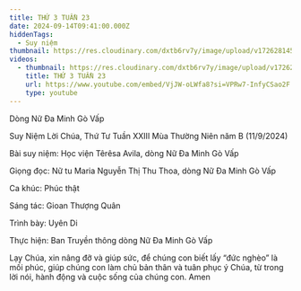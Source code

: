 ```yaml
---
title: THỨ 3 TUẦN 23
date: 2024-09-14T09:41:00.000Z
hiddenTags:
  - Suy niệm
thumbnail: https://res.cloudinary.com/dxtb6rv7y/image/upload/v1726281453/THU_TU_TUAN_23_uwpl6u.jpg
videos:
  - thumbnail: https://res.cloudinary.com/dxtb6rv7y/image/upload/v1726281453/THU_TU_TUAN_23_uwpl6u.jpg
    title: THỨ 3 TUẦN 23
    url: https://www.youtube.com/embed/VjJW-oLWfa8?si=VPRw7-InfyCSao2F
    type: youtube
---
```

Dòng Nữ Đa Minh Gò Vấp

Suy Niệm Lời Chúa, Thứ Tư Tuần XXIII Mùa Thường Niên năm B (11/9/2024)

Bài suy niệm: Học viện Têrêsa Avila, dòng Nữ Đa Minh Gò Vấp

Giọng đọc: Nữ tu Maria Nguyễn Thị Thu Thoa, dòng Nữ Đa Minh Gò Vấp

Ca khúc: Phúc thật

Sáng tác: Gioan Thượng Quân

Trình bày: Uyên Di

Thực hiện: Ban Truyền thông dòng Nữ Đa Minh Gò Vấp



Lạy Chúa, xin nâng đỡ và giúp sức, để chúng con biết lấy “đức nghèo” là mối phúc, giúp chúng con làm chủ bản thân và tuân phục ý Chúa, từ trong lời nói, hành động và cuộc sống của chúng con. Amen

